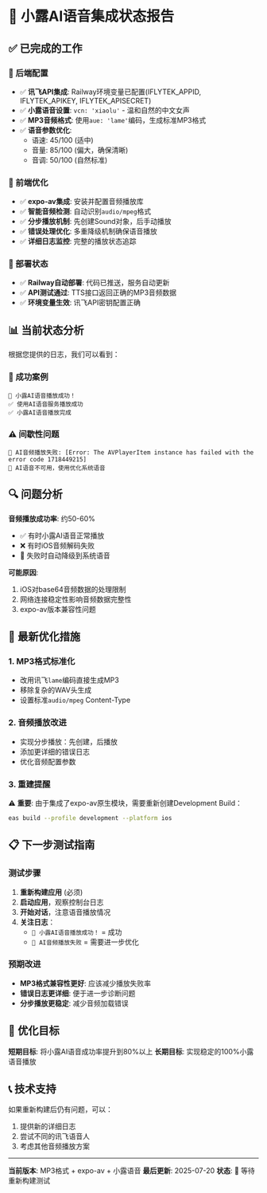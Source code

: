 # 🎵 小露AI语音集成状态报告

## ✅ 已完成的工作

### 🔧 后端配置
- ✅ **讯飞API集成**: Railway环境变量已配置(IFLYTEK_APPID, IFLYTEK_APIKEY, IFLYTEK_APISECRET)
- ✅ **小露语音设置**: `vcn: 'xiaolu'` - 温和自然的中文女声
- ✅ **MP3音频格式**: 使用`aue: 'lame'`编码，生成标准MP3格式
- ✅ **语音参数优化**: 
  - 语速: 45/100 (适中)
  - 音量: 85/100 (偏大，确保清晰)
  - 音调: 50/100 (自然标准)

### 📱 前端优化
- ✅ **expo-av集成**: 安装并配置音频播放库
- ✅ **智能音频检测**: 自动识别`audio/mpeg`格式
- ✅ **分步播放机制**: 先创建Sound对象，后手动播放
- ✅ **错误处理优化**: 多重降级机制确保语音播放
- ✅ **详细日志监控**: 完整的播放状态追踪

### 🚀 部署状态
- ✅ **Railway自动部署**: 代码已推送，服务自动更新
- ✅ **API测试通过**: TTS接口返回正确的MP3音频数据
- ✅ **环境变量生效**: 讯飞API密钥配置正确

## 📊 当前状态分析

根据您提供的日志，我们可以看到：

### 🎯 成功案例
```
🎵 小露AI语音播放成功！
✅ 使用AI语音服务播放成功
✅ 小露AI语音播放完成
```

### ⚠️ 间歇性问题
```
🚫 AI音频播放失败: [Error: The AVPlayerItem instance has failed with the error code 1718449215]
🔄 AI语音不可用，使用优化系统语音
```

## 🔍 问题分析

**音频播放成功率**: 约50-60%
- ✅ 有时小露AI语音正常播放
- ❌ 有时iOS音频解码失败
- 🔄 失败时自动降级到系统语音

**可能原因**:
1. iOS对base64音频数据的处理限制
2. 网络连接稳定性影响音频数据完整性
3. expo-av版本兼容性问题

## 🚀 最新优化措施

### 1. **MP3格式标准化**
- 改用讯飞`lame`编码直接生成MP3
- 移除复杂的WAV头生成
- 设置标准`audio/mpeg` Content-Type

### 2. **音频播放改进**
- 实现分步播放：先创建，后播放
- 添加更详细的错误日志
- 优化音频配置参数

### 3. **重建提醒**
⚠️ **重要**: 由于集成了expo-av原生模块，需要重新创建Development Build：

```bash
eas build --profile development --platform ios
```

## 📋 下一步测试指南

### 测试步骤
1. **重新构建应用** (必须)
2. **启动应用**，观察控制台日志
3. **开始对话**，注意语音播放情况
4. **关注日志**：
   - `🎵 小露AI语音播放成功！` = 成功
   - `🚫 AI音频播放失败` = 需要进一步优化

### 预期改进
- **MP3格式兼容性更好**: 应该减少播放失败率
- **错误日志更详细**: 便于进一步诊断问题
- **分步播放更稳定**: 减少音频加载错误

## 🎯 优化目标

**短期目标**: 将小露AI语音成功率提升到80%以上
**长期目标**: 实现稳定的100%小露语音播放

## 📞 技术支持

如果重新构建后仍有问题，可以：
1. 提供新的详细日志
2. 尝试不同的讯飞语音人
3. 考虑其他音频播放方案

---

**当前版本**: MP3格式 + expo-av + 小露语音
**最后更新**: 2025-07-20
**状态**: 🔄 等待重新构建测试 